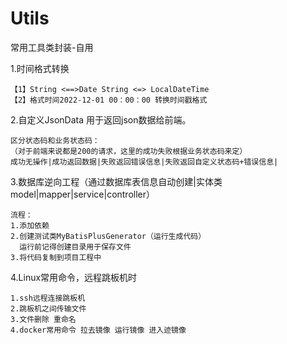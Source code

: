 # Utils
常用工具类封装-自用

1.时间格式转换 
~~~
【1】String <==>Date String <=> LocalDateTime
【2】格式时间2022-12-01 00：00：00 转换时间戳格式
~~~

2.自定义JsonData 用于返回json数据给前端。

~~~
区分状态码和业务状态码：
（对于前端来说都是200的请求，这里的成功失败根据业务状态码来定）
成功无操作|成功返回数据|失败返回错误信息|失败返回自定义状态码+错误信息|
~~~

3.数据库逆向工程（通过数据库表信息自动创建|实体类model|mapper|service|controller）
 ~~~
 流程：
 1.添加依赖 
 2.创建测试类MyBatisPlusGenerator（运行生成代码）
   运行前记得创建目录用于保存文件 
 3.将代码复制到项目工程中
 ~~~

4.Linux常用命令，远程跳板机时
~~~
1.ssh远程连接跳板机
2.跳板机之间传输文件
3.文件删除 重命名 
4.docker常用命令 拉去镜像 运行镜像 进入迹镜像
~~~
